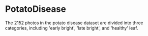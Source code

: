 # PotatoDisease
The 2152 photos in the potato disease dataset are divided into three categories, including 'early bright', 'late bright', and 'healthy' leaf.
